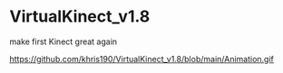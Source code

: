 # VirtualKinect_v1.8
make first Kinect great again

https://github.com/khris190/VirtualKinect_v1.8/blob/main/Animation.gif
